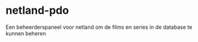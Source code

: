 # netland-pdo
Een beheerderspaneel voor netland om de films en series in de database te kunnen beheren
